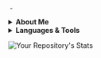 <div align="inline">
<img src="https://komarev.com/ghpvc/?username=nainiayoub&style=flat-square&color=blue" alt=""/>
<a href="https://www.linkedin.com/in/ayoub-nainia/?locale=en_US">
<img src="https://img.shields.io/badge/-Linkedin-blue?style=flat&logo=Linkedin&logoColor=white" alt=""/>
<a/>
<a href="https://twitter.com/nainia_ayoub">
<img src="https://img.shields.io/badge/-Twitter-red?style=flat&logo=Twitter&logoColor=white" alt=""/>
</a> 
</div>
<br/>


<details>
    <summary><b>About Me</b></summary><br/>
    I am a lifelong learner of the tech industry with an intense appetite for fresh and relevant data. I am currently working on <b>Automatic extraction of information on plant species from digitized floras</b>, where I am leveraging my skills in Data Engineering, Machine Learning, and Natural Language Processing (NLP) to build functioning systems via the CRISP-DM process model, from the business understanding step to deployment.
</details>
<details>
    <summary><b>Languages & Tools</b></summary><br/>
    <div>
    
  <img src="https://github.com/devicons/devicon/blob/master/icons/python/python-original-wordmark.svg" title="Python" alt="Python" width="40" height="40"/>&nbsp;
  <img src="https://github.com/devicons/devicon/blob/master/icons/jupyter/jupyter-original-wordmark.svg" title="Jupyter" alt="Jupyter" width="40" height="40"/>&nbsp;
  <img src="https://github.com/devicons/devicon/blob/master/icons/tensorflow/tensorflow-original-wordmark.svg" title="Tensorflow" alt="Tensorflow" width="40" height="40"/>&nbsp;
  <img src="https://github.com/devicons/devicon/blob/master/icons/numpy/numpy-original.svg" title="numpy" alt="numpy" width="40" height="40"/>&nbsp;
  <img src="https://github.com/devicons/devicon/blob/master/icons/heroku/heroku-original.svg" title="Heroku" alt="Heroku" width="40" height="40"/>&nbsp;
  <img src="https://github.com/devicons/devicon/blob/master/icons/pandas/pandas-original.svg" title="Pandas" alt="Pandas " width="40" height="40"/>&nbsp;
  <img src="https://github.com/devicons/devicon/blob/master/icons/git/git-original-wordmark.svg" title="Git" alt="Git" width="40" height="40"/>
</div>
</details>

![Your Repository's Stats](https://github-readme-stats.vercel.app/api?username=nainiayoub&show_icons=true)



